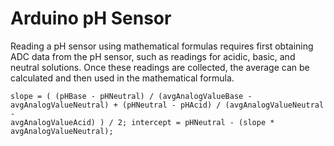# Arduino pH Sensor

Reading a pH sensor using mathematical formulas requires first obtaining ADC data from the pH sensor, such as readings for acidic, basic, and neutral solutions. Once these readings are collected, the average can be calculated and then used in the mathematical formula.

<code>slope = ( (pHBase - pHNeutral) / (avgAnalogValueBase - avgAnalogValueNeutral) + (pHNeutral - pHAcid) / (avgAnalogValueNeutral - avgAnalogValueAcid) ) / 2;
intercept = pHNeutral - (slope * avgAnalogValueNeutral);
</code>